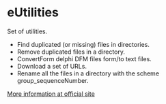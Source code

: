 # eUtilities

Set of utilities. 

 * Find duplicated (or missing) files in directories. 
 * Remove duplicated files in a directory. 
 * ConvertForm delphi DFM files form/to text files. 
 * Download a set of URLs. 
 * Rename all the files in a directory with the scheme group_sequenceNumber.

[More information at official site](https://www.eiroca.net/eutilities)
